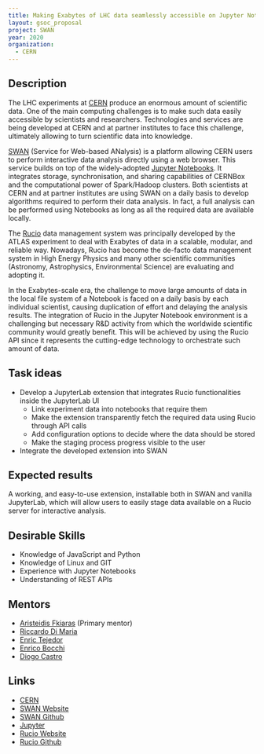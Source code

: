 ```yaml
---
title: Making Exabytes of LHC data seamlessly accessible on Jupyter Notebooks
layout: gsoc_proposal
project: SWAN
year: 2020
organization:
  - CERN
---
```


## Description

The LHC experiments at [CERN](https://home.cern/) produce an enormous amount of
scientific data. One of the main computing challenges is to make such data
easily accessible by scientists and researchers. Technologies and services are
being developed at CERN and at partner institutes to face this challenge,
ultimately allowing to turn scientific data into knowledge.

[SWAN](https://cern.ch/swan) (Service for Web-based ANalysis) is a platform
allowing CERN users to perform interactive data analysis directly using a web
browser. This service builds on top of the widely-adopted
[Jupyter Notebooks](http://jupyter.org). It integrates storage, synchronisation,
and sharing capabilities of CERNBox and the computational power of Spark/Hadoop
clusters. Both scientists at CERN and at partner institutes are using SWAN on a
daily basis to develop algorithms required to perform their data analysis. In
fact, a full analysis can be performed using Notebooks as long as all the
required data are available locally.

The [Rucio](https://rucio.cern.ch) data management system was principally
developed by the ATLAS experiment to deal with Exabytes of data in a scalable,
modular, and reliable way. Nowadays, Rucio has become the de-facto data
management system in High Energy Physics and many other scientific communities
(Astronomy, Astrophysics, Environmental Science) are evaluating and adopting it.

In the Exabytes-scale era, the challenge to move large amounts of data in the
local file system of a Notebook is faced on a daily basis by each individual
scientist, causing duplication of effort and delaying the analysis results. The
integration of Rucio in the Jupyter Notebook environment is a challenging but
necessary R&D activity from which the worldwide scientific community would
greatly benefit. This will be achieved by using the Rucio API since it
represents the cutting-edge technology to orchestrate such amount of data.

## Task ideas

- Develop a JupyterLab extension that integrates Rucio functionalities inside
  the JupyterLab UI
  - Link experiment data into notebooks that require them
  - Make the extension transparently fetch the required data using Rucio through
    API calls
  - Add configuration options to decide where the data should be stored
  - Make the staging process progress visible to the user
- Integrate the developed extension into SWAN

## Expected results

A working, and easy-to-use extension, installable both in SWAN and vanilla
JupyterLab, which will allow users to easily stage data available on a Rucio
server for interactive analysis.

## Desirable Skills

- Knowledge of JavaScript and Python
- Knowledge of Linux and GIT
- Experience with Jupyter Notebooks
- Understanding of REST APIs

## Mentors

- [Aristeidis Fkiaras](mailto:aristeidis.fkiaras@cern.ch) (Primary mentor)
- [Riccardo Di Maria](mailto:Riccardo.Di.Maria@cern.ch)
- [Enric Tejedor](mailto:etejedor@cern.ch)
- [Enrico Bocchi](mailto:enrico.bocchi@cern.ch)
- [Diogo Castro](mailto:diogo.castro@cern.ch)

## Links

- [CERN](https://home.cern/)
- [SWAN Website](https://cern.ch/swan)
- [SWAN Github](https://github.com/swan-cern)
- [Jupyter](http://jupyter.org)
- [Rucio Website](https://rucio.cern.ch)
- [Rucio Github](https://github.com/rucio/rucio)
